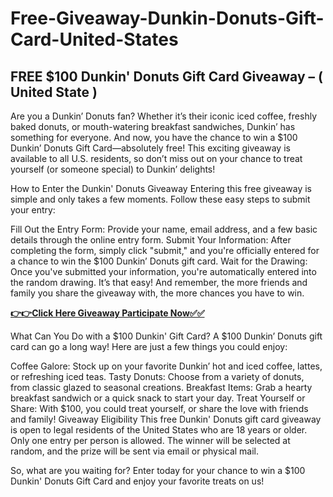 # Free-Giveaway-Dunkin-Donuts-Gift-Card-United-States

## FREE $100 Dunkin' Donuts Gift Card Giveaway – ( United State ) 

Are you a Dunkin’ Donuts fan? Whether it’s their iconic iced coffee, freshly baked donuts, or mouth-watering breakfast sandwiches, Dunkin’ has something for everyone. And now, you have the chance to win a $100 Dunkin’ Donuts Gift Card—absolutely free! This exciting giveaway is available to all U.S. residents, so don’t miss out on your chance to treat yourself (or someone special) to Dunkin’ delights!

How to Enter the Dunkin' Donuts Giveaway
Entering this free giveaway is simple and only takes a few moments. Follow these easy steps to submit your entry:

Fill Out the Entry Form: Provide your name, email address, and a few basic details through the online entry form.
Submit Your Information: After completing the form, simply click "submit," and you're officially entered for a chance to win the $100 Dunkin’ Donuts gift card.
Wait for the Drawing: Once you've submitted your information, you're automatically entered into the random drawing.
It’s that easy! And remember, the more friends and family you share the giveaway with, the more chances you have to win.

[**👉👉Click Here Giveaway Participate Now✅✅**](https://smrturl.co/a/s4a7ce08518/1282?s1=)

What Can You Do with a $100 Dunkin' Gift Card?
A $100 Dunkin’ Donuts gift card can go a long way! Here are just a few things you could enjoy:

Coffee Galore: Stock up on your favorite Dunkin’ hot and iced coffee, lattes, or refreshing iced teas.
Tasty Donuts: Choose from a variety of donuts, from classic glazed to seasonal creations.
Breakfast Items: Grab a hearty breakfast sandwich or a quick snack to start your day.
Treat Yourself or Share: With $100, you could treat yourself, or share the love with friends and family!
Giveaway Eligibility
This free Dunkin' Donuts gift card giveaway is open to legal residents of the United States who are 18 years or older. Only one entry per person is allowed. The winner will be selected at random, and the prize will be sent via email or physical mail.

So, what are you waiting for? Enter today for your chance to win a $100 Dunkin' Donuts Gift Card and enjoy your favorite treats on us!
